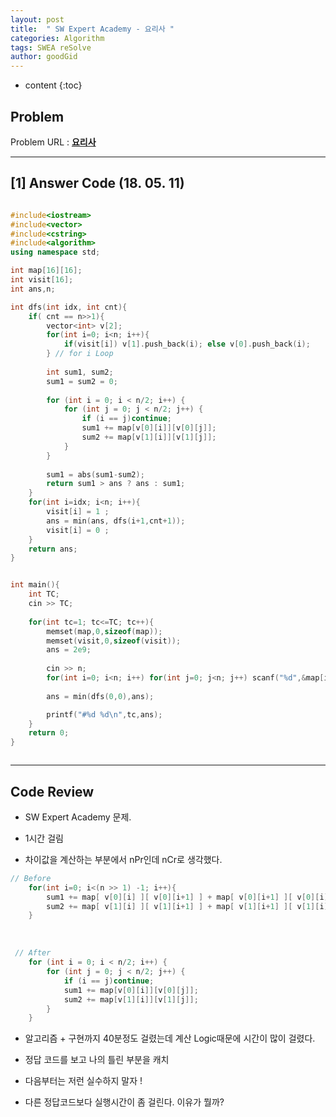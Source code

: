 ```yaml
---
layout: post
title:  " SW Expert Academy - 요리사 "
categories: Algorithm
tags: SWEA reSolve
author: goodGid
---
```

* content
{:toc}



## Problem 
Problem URL : **[요리사](https://www.swexpertacademy.com/main/code/problem/problemDetail.do?contestProbId=AWIeUtVakTMDFAVH)**

---

## [1] Answer Code (18. 05. 11)

``` cpp

#include<iostream>
#include<vector>
#include<cstring>
#include<algorithm>
using namespace std;

int map[16][16];
int visit[16];
int ans,n;

int dfs(int idx, int cnt){
    if( cnt == n>>1){
        vector<int> v[2];
        for(int i=0; i<n; i++){
            if(visit[i]) v[1].push_back(i); else v[0].push_back(i);
        } // for i Loop
        
        int sum1, sum2;
        sum1 = sum2 = 0;
        
        for (int i = 0; i < n/2; i++) {
            for (int j = 0; j < n/2; j++) {
                if (i == j)continue;
                sum1 += map[v[0][i]][v[0][j]];
                sum2 += map[v[1][i]][v[1][j]];
            }
        }
        
        sum1 = abs(sum1-sum2);
        return sum1 > ans ? ans : sum1;
    }
    for(int i=idx; i<n; i++){
        visit[i] = 1 ;
        ans = min(ans, dfs(i+1,cnt+1));
        visit[i] = 0 ;
    }
    return ans;
}


int main(){
    int TC;
    cin >> TC;
    
    for(int tc=1; tc<=TC; tc++){
        memset(map,0,sizeof(map));
        memset(visit,0,sizeof(visit));
        ans = 2e9;
        
        cin >> n;
        for(int i=0; i<n; i++) for(int j=0; j<n; j++) scanf("%d",&map[i][j]);
        
        ans = min(dfs(0,0),ans);

        printf("#%d %d\n",tc,ans);
    }
    return 0;
}



```



---

## Code Review

* SW Expert Academy 문제.

* 1시간 걸림

* 차이값을 계산하는 부분에서 nPr인데 nCr로 생각했다. 


``` cpp
// Before
    for(int i=0; i<(n >> 1) -1; i++){
        sum1 += map[ v[0][i] ][ v[0][i+1] ] + map[ v[0][i+1] ][ v[0][i] ];
        sum2 += map[ v[1][i] ][ v[1][i+1] ] + map[ v[1][i+1] ][ v[1][i] ];
    }

```

<br>

``` cpp
 // After
    for (int i = 0; i < n/2; i++) {
        for (int j = 0; j < n/2; j++) {
            if (i == j)continue;
            sum1 += map[v[0][i]][v[0][j]];
            sum2 += map[v[1][i]][v[1][j]];
        }
    }

```

* 알고리즘 + 구현까지 40분정도 걸렸는데 계산 Logic때문에 시간이 많이 걸렸다.

* 정답 코드를 보고 나의 틀린 부분을 캐치

* 다음부터는 저런 실수하지 말자 !

* 다른 정답코드보다 실행시간이 좀 걸린다. 이유가 뭘까?


